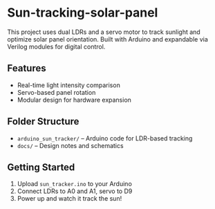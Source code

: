 # Sun-tracking-solar-panel
This project uses dual LDRs and a servo motor to track sunlight and optimize solar panel orientation. Built with Arduino and expandable via Verilog modules for digital control.

## Features
- Real-time light intensity comparison
- Servo-based panel rotation
- Modular design for hardware expansion

## Folder Structure
- `arduino_sun_tracker/` – Arduino code for LDR-based tracking
- `docs/` – Design notes and schematics

## Getting Started
1. Upload `sun_tracker.ino` to your Arduino
2. Connect LDRs to A0 and A1, servo to D9
3. Power up and watch it track the sun!


